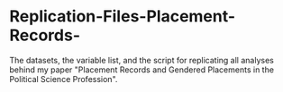 # Replication-Files-Placement-Records-
The datasets, the variable list, and the script for replicating all analyses behind my paper "Placement Records and Gendered Placements in the Political Science Profession". 
